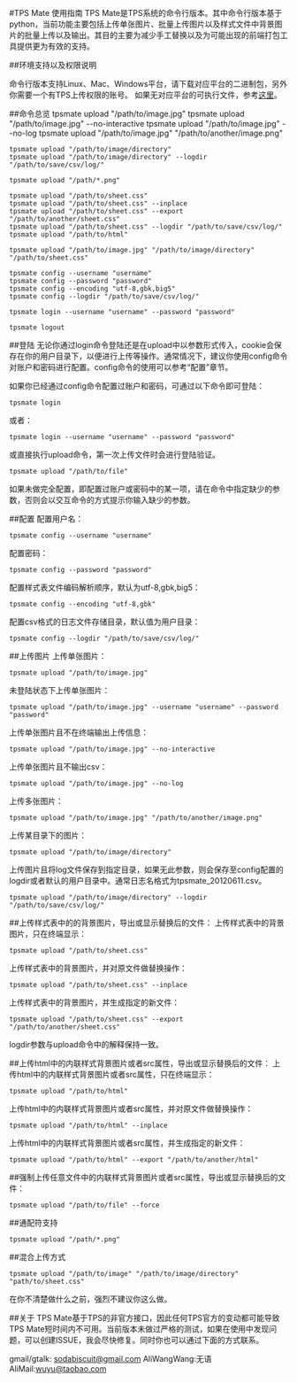 #TPS Mate 使用指南
TPS Mate是TPS系统的命令行版本。其中命令行版本基于python，当前功能主要包括上传单张图片、批量上传图片以及样式文件中背景图片的批量上传以及输出。其目的主要为减少手工替换以及为可能出现的前端打包工具提供更为有效的支持。

##环境支持以及权限说明

命令行版本支持Linux、Mac、Windows平台，请下载对应平台的二进制包，另外你需要一个有TPS上传权限的账号。
如果无对应平台的可执行文件，参考[这里](https://github.com/sodabiscuit/tpsmate/tree/master/build)。

##命令总览
    tpsmate upload "/path/to/image.jpg"
    tpsmate upload "/path/to/image.jpg" --no-interactive
    tpsmate upload "/path/to/image.jpg" --no-log
    tpsmate upload "/path/to/image.jpg" "/path/to/another/image.png"

    tpsmate upload "/path/to/image/directory"
    tpsmate upload "/path/to/image/directory" --logdir "/path/to/save/csv/log/"

    tpsmate upload "/path/*.png"

    tpsmate upload "/path/to/sheet.css"
    tpsmate upload "/path/to/sheet.css" --inplace
    tpsmate upload "/path/to/sheet.css" --export "/path/to/another/sheet.css"
    tpsmate upload "/path/to/sheet.css" --logdir "/path/to/save/csv/log/"
    tpsmate upload "/path/to/html"

    tpsmate upload "/path/to/image.jpg" "/path/to/image/directory" "/path/to/sheet.css"

    tpsmate config --username "username"
    tpsmate config --password "password"
    tpsmate config --encoding "utf-8,gbk,big5"
    tpsmate config --logdir "/path/to/save/csv/log/"

    tpsmate login --username "username" --password "password"

    tpsmate logout

##登陆
无论你通过login命令登陆还是在upload中以参数形式传入，cookie会保存在你的用户目录下，以便进行上传等操作。通常情况下，建议你使用config命令对账户和密码进行配置。config命令的使用可以参考“配置”章节。

如果你已经通过config命令配置过账户和密码，可通过以下命令即可登陆：

    tpsmate login

或者：

    tpsmate login --username "username" --password "password"

或直接执行upload命令，第一次上传文件时会进行登陆验证。

    tpsmate upload "/path/to/file" 
    
如果未做完全配置，即配置过账户或密码中的某一项，请在命令中指定缺少的参数，否则会以交互命令的方式提示你输入缺少的参数。

##配置
配置用户名：

    tpsmate config --username "username"

配置密码：

    tpsmate config --password "password"

配置样式表文件编码解析顺序，默认为utf-8,gbk,big5：

    tpsmate config --encoding "utf-8,gbk"
    
配置csv格式的日志文件存储目录，默认值为用户目录：

    tpsmate config --logdir "/path/to/save/csv/log/"

##上传图片
上传单张图片：

    tpsmate upload "/path/to/image.jpg"

未登陆状态下上传单张图片：

    tpsmate upload "/path/to/image.jpg" --username "username" --password "password"

上传单张图片且不在终端输出上传信息：

    tpsmate upload "/path/to/image.jpg" --no-interactive

上传单张图片且不输出csv：

    tpsmate upload "/path/to/image.jpg" --no-log

上传多张图片：

    tpsmate upload "/path/to/image.jpg" "/path/to/another/image.png"

上传某目录下的图片：

    tpsmate upload "/path/to/image/directory"

上传图片且将log文件保存到指定目录，如果无此参数，则会保存至config配置的logdir或者默认的用户目录中。通常日志名格式为tpsmate_20120611.csv。

    tpsmate upload "/path/to/image/directory" --logdir "/path/to/save/csv/log/"

##上传样式表中的的背景图片，导出或显示替换后的文件：
上传样式表中的背景图片，只在终端显示：

    tpsmate upload "/path/to/sheet.css"

上传样式表中的背景图片，并对原文件做替换操作：

    tpsmate upload "/path/to/sheet.css" --inplace

上传样式表中的背景图片，并生成指定的新文件：

    tpsmate upload "/path/to/sheet.css" --export "/path/to/another/sheet.css"

logdir参数与upload命令中的解释保持一致。

##上传html中的内联样式背景图片或者src属性，导出或显示替换后的文件：
上传html中的内联样式背景图片或者src属性，只在终端显示：

    tpsmate upload "/path/to/html"

上传html中的内联样式背景图片或者src属性，并对原文件做替换操作：

    tpsmate upload "/path/to/html" --inplace

上传html中的内联样式背景图片或者src属性，并生成指定的新文件：

    tpsmate upload "/path/to/html" --export "/path/to/another/html"

##强制上传任意文件中的内联样式背景图片或者src属性，导出或显示替换后的文件：

    tpsmate upload "/path/to/file" --force


##通配符支持

    tpsmate upload "/path/*.png"

##混合上传方式

    tpsmate upload "/path/to/image" "/path/to/image/directory" "path/to/sheet.css"

在你不清楚做什么之前，强烈不建议你这么做。

##关于
TPS Mate基于TPS的非官方接口，因此任何TPS官方的变动都可能导致TPS Mate短时间内不可用。当前版本未做过严格的测试，如果在使用中发现问题，可以创建ISSUE，我会尽快修复。同时你也可以通过下面的方式联系。

gmail/gtalk: sodabiscuit@gmail.com
AliWangWang:无语
AliMail:wuyu@taobao.com
